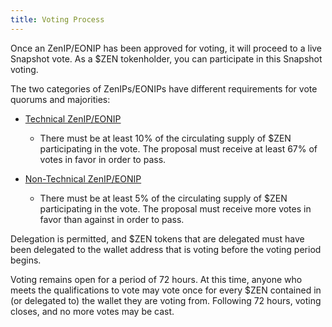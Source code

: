 ```yaml
---
title: Voting Process
---
```


Once an ZenIP/EONIP has been approved for voting, it will proceed to a live Snapshot vote. As a $ZEN tokenholder, you can participate in this Snapshot voting.

The two categories of ZenIPs/EONIPs have different requirements for vote quorums and majorities:

* [Technical ZenIP/EONIP](https://snapshot.org/#/horizenfoundationtechnical.eth/create) 

    * There must be at least 10% of the circulating supply of $ZEN participating in the vote. The proposal must receive at least 67% of votes in favor in order to pass.

* [Non-Technical ZenIP/EONIP](https://snapshot.org/#/horizenfoundationnontechnical.eth/create)

    * There must be at least 5% of the circulating supply of $ZEN participating in the vote. The proposal must receive more votes in favor than against in order to pass.

Delegation is permitted, and $ZEN tokens that are delegated must have been delegated to the wallet address that is voting before the voting period begins.

Voting remains open for a period of 72 hours. At this time, anyone who meets the qualifications to vote may vote once for every $ZEN contained in (or delegated to) the wallet they are voting from. Following 72 hours, voting closes, and no more votes may be cast.
